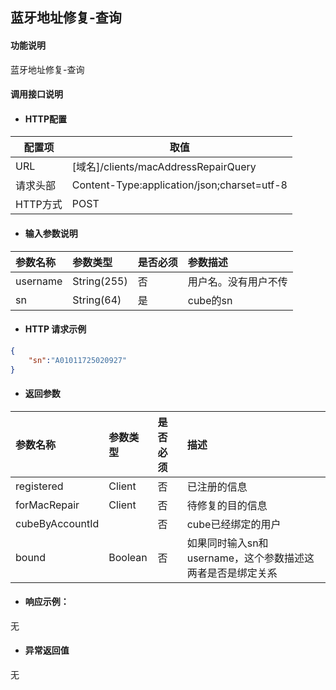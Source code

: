 ## 蓝牙地址修复-查询

#### 功能说明

蓝牙地址修复-查询

#### 调用接口说明

* #### HTTP配置

| 配置项 | 取值 |
| --- | --- |
| URL | \[域名\]/clients/macAddressRepairQuery|
| 请求头部 | Content-Type:application/json;charset=utf-8 |
| HTTP方式 | POST|

* #### 输入参数说明

| 参数名称 | 参数类型 | 是否必须 | 参数描述 |
| :--- | :--- | :--- | :--- |
| username| String\(255\) | 否 | 用户名。没有用户不传 |
| sn| String\(64\) | 是 |cube的sn |


* #### HTTP 请求示例
```json
{
    "sn":"A01011725020927"
}
```

* #### 返回参数

| 参数名称 | 参数类型 | 是否必须 | 描述 |
| :--- | :--- | :--- | :--- |
|registered | Client | 否 | 已注册的信息|
|forMacRepair| Client| 否 | 待修复的目的信息|
|cubeByAccountId| | 否| cube已经绑定的用户| 
|bound|Boolean |否|如果同时输入sn和username，这个参数描述这两者是否是绑定关系|


* #### 响应示例：

无

* #### 异常返回值

无



